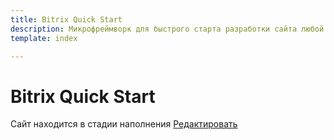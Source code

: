 ```yaml
---
title: Bitrix Quick Start  
description: Микрофреймворк для быстрого старта разработки сайта любой сложности на CMS Bitrix
template: index  

---
```


# Bitrix Quick Start

<div class="tip">
   Сайт находится в стадии наполнения <a href="https://github.com/pafnuty/bqs-site/blob/dev/content/index.md" class="btn btn-small" target="_blank">Редактировать</a>
</div>

